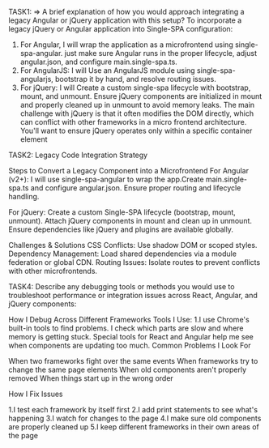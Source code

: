 TASK1:
=> A brief explanation of how you would approach integrating a legacy Angular or
jQuery application with this setup?
To incorporate a legacy jQuery or Angular application into Single-SPA configuration:

1. For Angular, I will wrap the application as a microfrontend using single-spa-angular. just make sure Angular runs in the proper lifecycle, adjust angular.json, and configure main.single-spa.ts.
2. For AngularJS: I will Use an AngularJS module using single-spa-angularjs, bootstrap it by hand, and resolve routing issues.
3. For jQuery: I will Create a custom single-spa lifecycle with bootstrap, mount, and unmount. Ensure jQuery components are initialized in mount and properly cleaned up in unmount to avoid memory leaks. The main challenge with jQuery is that it often modifies the DOM directly, which can conflict with other frameworks in a micro frontend architecture. You'll want to ensure jQuery operates only within a specific container element

TASK2: Legacy Code Integration Strategy

Steps to Convert a Legacy Component into a Microfrontend
For Angular (v2+): I will use single-spa-angular to wrap the app.Create main.single-spa.ts and configure angular.json. Ensure proper routing and lifecycle handling.

For jQuery:
Create a custom Single-SPA lifecycle (bootstrap, mount, unmount). Attach jQuery components in mount and clean up in unmount. Ensure dependencies like jQuery and plugins are available globally.

Challenges & Solutions
CSS Conflicts: Use shadow DOM or scoped styles.
Dependency Management: Load shared dependencies via a module federation or global CDN.
Routing Issues: Isolate routes to prevent conflicts with other microfrontends.

TASK4: Describe any debugging tools or methods you would use to troubleshoot
performance or integration issues across React, Angular, and jQuery
components:

How I Debug Across Different Frameworks
Tools I Use:
1.I use Chrome's built-in tools to find problems. I check which parts are slow and where memory is getting stuck. Special tools for React and Angular help me see when components are updating too much.
Common Problems I Look For

When two frameworks fight over the same events
When frameworks try to change the same page elements
When old components aren't properly removed
When things start up in the wrong order

How I Fix Issues

1.I test each framework by itself first
2.I add print statements to see what's happening
3.I watch for changes to the page
4.I make sure old components are properly cleaned up
5.I keep different frameworks in their own areas of the page
